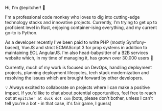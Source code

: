 Hi, I'm @epitcher! 🦕 

I'm a professional code monkey who loves to dig into cutting-edge technology stacks and innovative projects. Currently, I'm trying to get up to proficient level in Rust, enjoying container-ising everything, and my current go-to is Python.

As a developer recently I've been paid to write PHP (mostly Symfony-based), VueJS and strict ECMAScript 3 for prop systems in addition to maintaining EOL AngularJS. I'm also head-babysitter of a B2B services website which, in my time of managing it, has grown over 30,000 users 🚀

Currently, much of my work is focused on DevOps, handling deployment projects, planning deployment lifecycles, tech stack modernization and resolving the issues which are brought forward by other developers.

💡 Always excited to collaborate on projects where I can make a positive impact. If you'd like to chat about potential opportunities, feel free to reach out at `epitcher at duck dot com` (bots, please don't bother, unless I can't tell you're a bot - in that case, it's fair game, I guess)
